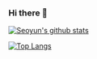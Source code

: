 ### Hi there 👋
 [![Seoyun's github stats](https://github-readme-stats.vercel.app/api?username=newseoyun)](https://github.com/anuraghazra/github-readme-stats)
 
[![Top Langs](https://github-readme-stats.vercel.app/api/top-langs/?username=newseoyun&hide=html,scss,css)](https://github.com/anuraghazra/github-readme-stats)

